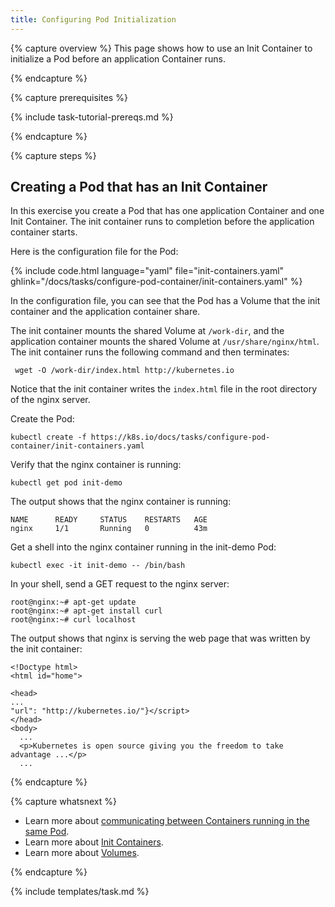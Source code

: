 ```yaml
---
title: Configuring Pod Initialization
---
```


{% capture overview %}
This page shows how to use an Init Container to initialize a Pod before an
application Container runs.

{% endcapture %}

{% capture prerequisites %}

{% include task-tutorial-prereqs.md %}

{% endcapture %}

{% capture steps %}

## Creating a Pod that has an Init Container

In this exercise you create a Pod that has one application Container and one
Init Container. The init container runs to completion before the application
container starts.

Here is the configuration file for the Pod:

{% include code.html language="yaml" file="init-containers.yaml" ghlink="/docs/tasks/configure-pod-container/init-containers.yaml" %}

In the configuration file, you can see that the Pod has a Volume that the init
container and the application container share.

The init container mounts the
shared Volume at `/work-dir`, and the application container mounts the shared
Volume at `/usr/share/nginx/html`. The init container runs the following command
and then terminates:

     wget -O /work-dir/index.html http://kubernetes.io

Notice that the init container writes the `index.html` file in the root directory
of the nginx server.

Create the Pod:

    kubectl create -f https://k8s.io/docs/tasks/configure-pod-container/init-containers.yaml

Verify that the nginx container is running:

    kubectl get pod init-demo

The output shows that the nginx container is running:

    NAME      READY     STATUS    RESTARTS   AGE
    nginx     1/1       Running   0          43m

Get a shell into the nginx container running in the init-demo Pod:

    kubectl exec -it init-demo -- /bin/bash

In your shell, send a GET request to the nginx server:

    root@nginx:~# apt-get update
    root@nginx:~# apt-get install curl
    root@nginx:~# curl localhost

The output shows that nginx is serving the web page that was written by the init container:

    <!Doctype html>
    <html id="home">

    <head>
    ...
    "url": "http://kubernetes.io/"}</script>
    </head>
    <body>
      ...
      <p>Kubernetes is open source giving you the freedom to take advantage ...</p>
      ...

{% endcapture %}

{% capture whatsnext %}

* Learn more about
[communicating between Containers running in the same Pod](/docs/tasks/configure-pod-container/communicate-containers-same-pod/).
* Learn more about [Init Containers](/docs/concepts/workloads/pods/init-containers/).
* Learn more about [Volumes](/docs/concepts/storage/volumes/).

{% endcapture %}

{% include templates/task.md %}
